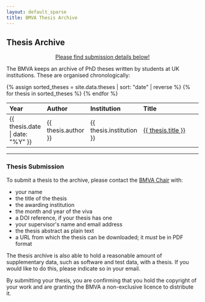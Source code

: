 ```yaml
---
layout: default_sparse
title: BMVA Thesis Archive
---
```


<!--
  pdf-link: "theses/2004/2004-monadjemi.pdf"
- title: "Automatic Detection of Facial Features in Grey Scale Images"
  author: "David Cristinacce"
  institution: "University of Manchester"
  date: 2004-10-01
  pdf-link: "theses/2004/2004-cristinacce.pdf"


-->

## Thesis Archive

<div class="row mx-auto">
	<div class="col mx-auto">
		<p align="center" class="pt-3"><a class="btn btn-info" role="button" href="#thesis-submission">Please find submission details below!</a></p>
	</div>
</div>

The BMVA keeps an archive of PhD theses written by students at UK institutions. These are organised chronologically:

<table style="width:100%;" class="table">
<colgroup>
<col width="5%" />
<col width="15%" />
<col width="15%" />
<col width="65%" />
</colgroup>
<thead class="thead-dark">
<tr class="header sticky-top" style="top: 56px;">
<th align="left">Year</th>
<th align="left">Author</th>
<th align="left">Institution</th>
<th align="left">Title</th>
</tr>
</thead>
<tbody>
{% assign sorted_theses = site.data.theses | sort: "date" | reverse %}
{% for thesis in sorted_theses %}
<!--<p>{{ thesis }}</p>-->
<tr>
<td align="left">{{ thesis.date | date: "%Y" }}</td>
<td align="left">{{ thesis.author }}</td>
<td align="left">{{ thesis.institution }}</td>
<td align="left"><a href="http://www.bmva.org/{{ thesis.pdf-link }}">{{ thesis.title }}</a></td>
</tr>
{% endfor %}
</tbody>
</table>
<hr />

### Thesis Submission

To submit a thesis to the archive, please contact the [BMVA Chair](mailto:chair@bmva.org) with:

- your name
- the title of the thesis
- the awarding institution
- the month and year of the viva
- a DOI reference, if your thesis has one
- your supervisor's name and email address
- the thesis abstract as plain text
- a URL from which the thesis can be downloaded; it *must* be in PDF format

The thesis archive is also able to hold a reasonable amount of supplementary data, such as software and test data, with a thesis. If you would like to do this, please indicate so in your email.

By submitting your thesis, you are confirming that you hold the copyright of your work and are granting the BMVA a non-exclusive licence to distribute it.





